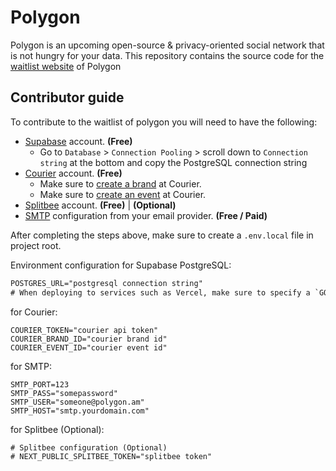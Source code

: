 # Polygon

Polygon is an upcoming open-source & privacy-oriented social network that is not hungry for your data. This repository contains the source code for the [waitlist website](https://polygon.am/) of Polygon

## Contributor guide

To contribute to the waitlist of polygon you will need to have the following:

- [Supabase](https://supabase.com/) account. **(Free)**
  - Go to `Database` > `Connection Pooling` > scroll down to `Connection string` at the bottom and copy the PostgreSQL connection string
- [Courier](https://courier.com/) account. **(Free)**
  - Make sure to [create a brand](https://help.courier.com/en/articles/4181342-customize-your-default-brand) at Courier.
  - Make sure to [create an event](https://help.courier.com/en/articles/4202416-how-to-create-and-map-event-triggers-for-your-notifications) at Courier.
- [Splitbee](https://splitbee.io/) account. **(Free)** | **(Optional)**
- [SMTP](https://en.wikipedia.org/wiki/Simple_Mail_Transfer_Protocol) configuration from your email provider. **(Free / Paid)**

After completing the steps above, make sure to create a `.env.local` file in project root.

Environment configuration for Supabase PostgreSQL:

```txt
POSTGRES_URL="postgresql connection string"
# When deploying to services such as Vercel, make sure to specify a `GOOSE_DBSTRING` environment variable with the same value
```

for Courier:

```
COURIER_TOKEN="courier api token"
COURIER_BRAND_ID="courier brand id"
COURIER_EVENT_ID="courier event id"
```

for SMTP:

```
SMTP_PORT=123
SMTP_PASS="somepassword"
SMTP_USER="someone@polygon.am"
SMTP_HOST="smtp.yourdomain.com"
```

for Splitbee (Optional):

```
# Splitbee configuration (Optional)
# NEXT_PUBLIC_SPLITBEE_TOKEN="splitbee token"
```
